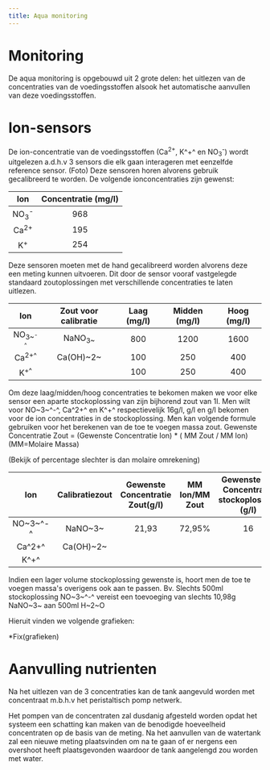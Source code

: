 ```yaml
---
title: Aqua monitoring
---
```

# Monitoring
De aqua monitoring is opgebouwd uit 2 grote delen: het uitlezen van de concentraties van de voedingsstoffen alsook het automatische aanvullen van deze voedingsstoffen.


# Ion-sensors

De ion-concentratie van de voedingsstoffen (Ca<sup>2+</sup>, K^+^ en NO<sub>3</sub><sup>-</sup>) wordt uitgelezen a.d.h.v 3 sensors die elk gaan interageren met eenzelfde reference sensor. 
(Foto)
Deze sensoren horen alvorens gebruik gecalibreerd te worden. De volgende ionconcentraties zijn gewenst:

| Ion        |Concentratie (mg/l)| 
|:----------:|:----------:       |
| NO<sub>3</sub><sup>-</sup>   | 968               |
| Ca<sup>2+</sup>     | 195               |
| K<sup>+</sup>       | 254               |

Deze sensoren moeten met de hand gecalibreerd worden alvorens deze een meting kunnen uitvoeren.
Dit door de sensor vooraf vastgelegde standaard zoutoplossingen met verschillende concentraties te laten uitlezen. 
    
| Ion        |Zout voor calibratie| Laag (mg/l)| Midden (mg/l)| Hoog (mg/l)|
|:----------:|:------------------:|:----------:|:------------:|:----------:|
| NO<sub>3~<sup>-^   | NaNO<sub>3~            |     800    |     1200     |     1600   |
| Ca<sup>2+^     | Ca(OH)~2~          |     100    |     250      |     400    | 
| K<sup>+^       |                    |     100    |     250      |     400    |

Om deze laag/midden/hoog concentraties te bekomen maken we voor elke sensor een aparte stockoplossing van zijn bijhorend zout van 1l.
Men wilt voor NO~3~^-^, Ca^2+^ en K^+^ respectievelijk 16g/l, g/l en g/l bekomen voor de ion concentraties in de stockoplossing.
Men kan volgende formule gebruiken voor het berekenen van de toe te voegen massa zout.
Gewenste Concentratie Zout =  (Gewenste Concentratie Ion) * ( MM Zout / MM Ion)  (MM=Molaire Massa)

(Bekijk of percentage slechter is dan molaire omrekening)

| Ion     |Calibratiezout| Gewenste Concentratie Zout(g/l)| MM Ion/MM Zout | Gewenste Ion Concentratie stockoplossing (g/l) |
|:-------:|:------------:|:------------------------------:|:--------------:|:----------------------------------------------:|
| NO~3~^-^| NaNO~3~      |     21,93                      |     72,95%     |  16                                            | 
| Ca^2+^  | Ca(OH)~2~    |                                |                |    |
| K^+^    |              |                                |                |    |

Indien een lager volume stockoplossing gewenste is, hoort men de toe te voegen massa's overigens ook aan te passen.
Bv. Slechts 500ml stockoplossing NO~3~^-^ vereist een toevoeging van slechts 10,98g NaNO~3~ aan 500ml H~2~O



Hieruit vinden we volgende grafieken:

*Fix(grafieken)





# Aanvulling nutrienten

Na het uitlezen van de 3 concentraties kan de tank aangevuld worden met concentraat m.b.h.v het peristaltisch pomp netwerk. 

Het pompen van de concentraten zal dusdanig afgesteld worden opdat het systeem een schatting kan maken van de benodigde hoeveelheid concentraten op de basis van de meting. 
Na het aanvullen van de watertank zal een nieuwe meting plaatsvinden om na te gaan of er nergens een overshoot heeft plaatsgevonden waardoor de tank aangelengd zou worden met water.